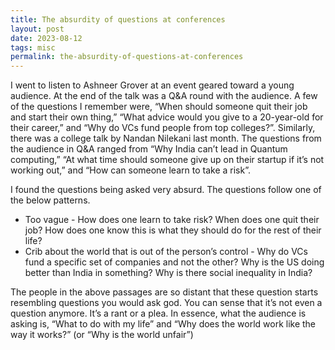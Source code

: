 ```yaml
---
title: The absurdity of questions at conferences
layout: post
date: 2023-08-12
tags: misc
permalink: the-absurdity-of-questions-at-conferences
---
```

I went to listen to Ashneer Grover at an event geared toward a young audience. At the end of the talk was a Q&A round with the audience. A few of the questions I remember were, “When should someone quit their job and start their own thing,” “What advice would you give to a 20-year-old for their career,” and “Why do VCs fund people from top colleges?”. Similarly, there was a college talk by Nandan Nilekani last month. The questions from the audience in Q&A ranged from “Why India can’t lead in Quantum computing,” “At what time should someone give up on their startup if it’s not working out,” and “How can someone learn to take a risk”. 

I found the questions being asked very absurd. The questions follow one of the below patterns.
* Too vague - How does one learn to take risk? When does one quit their job? How does one know this is what they should do for the rest of their life?
* Crib about the world that is out of the person’s control - Why do VCs fund a specific set of companies and not the other? Why is the US doing better than India in something? Why is there social inequality in India?

The people in the above passages are so distant that these question starts resembling questions you would ask god. You can sense that it’s not even a question anymore. It’s a rant or a plea. In essence, what the audience is asking is, “What to do with my life” and “Why does the world work like the way it works?” (or “Why is the world unfair”)
